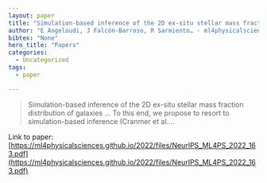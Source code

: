 ```yaml
---
layout: paper
title: "Simulation-based inference of the 2D ex-situ stellar mass fraction distribution of galaxies using variational autoencoders"
author: "E Angeloudi, J Falcón-Barroso, R Sarmiento… - ml4physicalsciences.github.io"
bibtex: "None"
hero_title: "Papers"
categories:
  - Uncategorized
tags:
  - paper

---
```

>Simulation-based inference of the 2D ex-situ stellar mass fraction distribution of galaxies … To this end, we propose to resort to simulation-based inference (Cranmer et al.…

Link to paper: [https://ml4physicalsciences.github.io/2022/files/NeurIPS_ML4PS_2022_163.pdf](https://ml4physicalsciences.github.io/2022/files/NeurIPS_ML4PS_2022_163.pdf)
